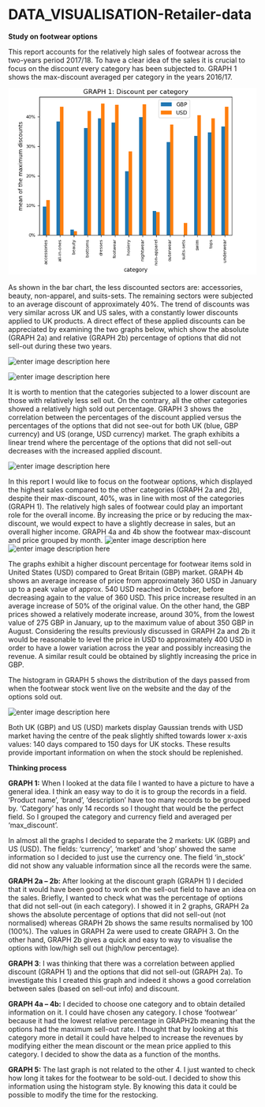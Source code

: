 # DATA_VISUALISATION-Retailer-data

**Study on footwear options**

This report accounts for the relatively high sales of footwear across the two-years period 2017/18. To have a clear idea of the sales it is crucial to focus on the discount every category has been subjected to. GRAPH 1 shows the max-discount averaged per category in the years 2016/17.

![enter image description here](https://github.com/dimaggiofrancesco/DATA_VISUALISATION-Retailer-data/blob/master/Figure_1.png)

As shown in the bar chart, the less discounted sectors are: accessories, beauty, non-apparel, and suits-sets. The remaining sectors were subjected to an average discount of approximately 40%. The trend of discounts was very similar across UK and US sales, with a constantly lower discounts applied to UK products. A direct effect of these applied discounts can be appreciated by examining the two graphs below, which show the absolute (GRAPH 2a) and relative (GRAPH 2b) percentage of options that did not sell-out during these two years.

![enter image description here](https://lh3.googleusercontent.com/Em_aeYyKe47HBWxp-3OdHxqY6YzhdtNtshAMyZCgiCy7P3ggVLspHQlgS-Fynb-6g7hkuH5aFVtfVQ)

![enter image description here](https://lh3.googleusercontent.com/rtYq-dvmmJyUYcko8AJM7UHQAr9pWOgoRjG46mnYR2J0jVHirTSpp4aoAvp-p0x_03KTaYBvFYABrg)

It is worth to mention that the categories subjected to a lower discount are those with relatively less sell out. On the contrary, all the other categories showed a relatively high sold out percentage. GRAPH 3 shows the correlation between the percentages of the discount applied versus the percentages of the options that did not see-out for both UK (blue, GBP currency) and US (orange, USD currency) market. The graph exhibits a linear trend where the percentage of the options that did not sell-out decreases with the increased applied discount.

![enter image description here](https://lh3.googleusercontent.com/aP4b8Qx-O2FJ5hEXOdurPHQGfUSc6-dQ2h7NoTO71XN2scTLBys0JFbvmFx97CVeJEgnGQrYaJX5Zg)

In this report I would like to focus on the footwear options, which displayed the highest sales compared to the other categories (GRAPH 2a and 2b), despite their max-discount, 40%, was in line with most of the categories (GRAPH 1). The relatively high sales of footwear could play an important role for the overall income. By increasing the price or by reducing the max-discount, we would expect to have a slightly decrease in sales, but an overall higher income. GRAPH 4a and 4b show the footwear max-discount and price grouped by month.
![enter image description here](https://lh3.googleusercontent.com/iZX1Xi-7PWUi0-Lyg2KXYCmyFJVXycHnL9Qivb3K6totubZSR-M0PQYNBOdjUTgqjv9k6MMJH5PcNQ)
![enter image description here](https://lh3.googleusercontent.com/KKahAXH2VL5PmsxLsRcxwy-8Ko-gGSnCx_QPJcJrtjkYBRqBbxRDVt2i3X3IIPDeDBiHmp-8ifJcSQ)

The graphs exhibit a higher discount percentage for footwear items sold in United States (USD) compared to Great Britain (GBP) market. GRAPH 4b shows an average increase of price from approximately 360 USD in January up to a peak value of approx. 540 USD reached in October, before decreasing again to the value of 360 USD. This price increase resulted in an average increase of 50% of the original value. On the other hand, the GBP prices showed a relatively moderate increase, around 30%, from the lowest value of 275 GBP in January, up to the maximum value of about 350 GBP in August. Considering the results previously discussed in GRAPH 2a and 2b it would be reasonable to level the price in USD to approximately 400 USD in order to have a lower variation across the year and possibly increasing the revenue. A similar result could be obtained by slightly increasing the price in GBP.

The histogram in GRAPH 5 shows the distribution of the days passed from when the footwear stock went live on the website and the day of the options sold out.

![enter image description here](https://lh3.googleusercontent.com/HmIbWtcf22PHKc0AiugcaKec2IV1AGIIeG3LnD7ymZYjk4LKWv_1w1IyvyQb871OkyCKH8mrs3KC_A)

Both UK (GBP) and US (USD) markets display Gaussian trends with USD market having the centre of the peak slightly shifted towards lower x-axis values: 140 days compared to 150 days for UK stocks. These results provide important information on when the stock should be replenished.


**Thinking process**

**GRAPH 1:** When I looked at the data file I wanted to have a picture to have a general idea. I think an easy way to do it is to group the records in a field. ‘Product name’, ‘brand’, ‘description’ have too many records to be grouped by. ‘Category’ has only 14 records so I thought that would be the perfect field. So I grouped the category and currency field and averaged per ‘max_discount’.

In almost all the graphs I decided to separate the 2 markets: UK (GBP) and US (USD). The fields: ‘currency’, ‘market’ and ‘shop’ showed the same information so I decided to just use the currency one. The field ‘in_stock’ did not show any valuable information since all the records were the same.

**GRAPH 2a – 2b:** After looking at the discount graph (GRAPH 1) I decided that it would have been good to work on the sell-out field to have an idea on the sales. Briefly, I wanted to check what was the percentage of options that did not sell-out (in each category). I showed it in 2 graphs, GRAPH 2a shows the absolute percentage of options that did not sell-out (not normalised) whereas GRAPH 2b shows the same results normalised by 100 (100%). The values in GRAPH 2a were used to create GRAPH 3. On the other hand, GRAPH 2b gives a quick and easy to way to visualise the options with low/high sell out (high/low percentage).

**GRAPH 3**: I was thinking that there was a correlation between applied discount (GRAPH 1) and the options that did not sell-out (GRAPH 2a). To investigate this I created this graph and indeed it shows a good correlation between sales (based on sell-out info) and discount.

**GRAPH 4a – 4b:** I decided to choose one category and to obtain detailed information on it. I could have chosen any category. I chose ‘footwear’ because it had the lowest relative percentage in GRAPH2b meaning that the options had the maximum sell-out rate. I thought that by looking at this category more in detail it could have helped to increase the revenues by modifying either the mean discount or the mean price applied to this category. I decided to show the data as a function of the months.

**GRAPH 5:** The last graph is not related to the other 4. I just wanted to check how long it takes for the footwear to be sold-out. I decided to show this information using the histogram style. By knowing this data it could be possible to modify the time for the restocking.
